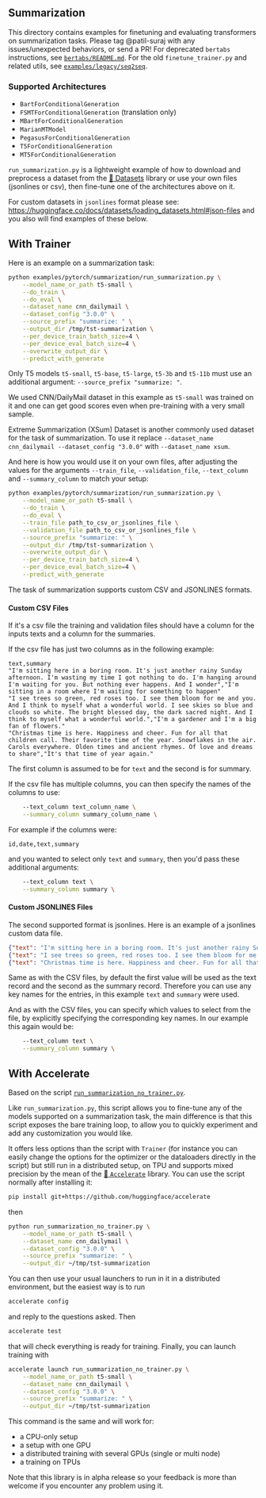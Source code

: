 <!---
Copyright 2020 The HuggingFace Team. All rights reserved.

Licensed under the Apache License, Version 2.0 (the "License");
you may not use this file except in compliance with the License.
You may obtain a copy of the License at

    http://www.apache.org/licenses/LICENSE-2.0

Unless required by applicable law or agreed to in writing, software
distributed under the License is distributed on an "AS IS" BASIS,
WITHOUT WARRANTIES OR CONDITIONS OF ANY KIND, either express or implied.
See the License for the specific language governing permissions and
limitations under the License.
-->

## Summarization

This directory contains examples for finetuning and evaluating transformers on summarization  tasks.
Please tag @patil-suraj with any issues/unexpected behaviors, or send a PR!
For deprecated `bertabs` instructions, see [`bertabs/README.md`](https://github.com/huggingface/transformers/blob/main/examples/research_projects/bertabs/README.md).
For the old `finetune_trainer.py` and related utils, see [`examples/legacy/seq2seq`](https://github.com/huggingface/transformers/blob/main/examples/legacy/seq2seq).

### Supported Architectures

- `BartForConditionalGeneration`
- `FSMTForConditionalGeneration` (translation only)
- `MBartForConditionalGeneration`
- `MarianMTModel`
- `PegasusForConditionalGeneration`
- `T5ForConditionalGeneration`
- `MT5ForConditionalGeneration`

`run_summarization.py` is a lightweight example of how to download and preprocess a dataset from the [🤗 Datasets](https://github.com/huggingface/datasets) library or use your own files (jsonlines or csv), then fine-tune one of the architectures above on it.

For custom datasets in `jsonlines` format please see: https://huggingface.co/docs/datasets/loading_datasets.html#json-files
and you also will find examples of these below.

## With Trainer

Here is an example on a summarization task:
```bash
python examples/pytorch/summarization/run_summarization.py \
    --model_name_or_path t5-small \
    --do_train \
    --do_eval \
    --dataset_name cnn_dailymail \
    --dataset_config "3.0.0" \
    --source_prefix "summarize: " \
    --output_dir /tmp/tst-summarization \
    --per_device_train_batch_size=4 \
    --per_device_eval_batch_size=4 \
    --overwrite_output_dir \
    --predict_with_generate
```

Only T5 models `t5-small`, `t5-base`, `t5-large`, `t5-3b` and `t5-11b` must use an additional argument: `--source_prefix "summarize: "`.

We used CNN/DailyMail dataset in this example as `t5-small` was trained on it and one can get good scores even when pre-training with a very small sample.

Extreme Summarization (XSum) Dataset is another commonly used dataset for the task of summarization. To use it replace `--dataset_name cnn_dailymail --dataset_config "3.0.0"` with  `--dataset_name xsum`.

And here is how you would use it on your own files, after adjusting the values for the arguments
`--train_file`, `--validation_file`, `--text_column` and `--summary_column` to match your setup:

```bash
python examples/pytorch/summarization/run_summarization.py \
    --model_name_or_path t5-small \
    --do_train \
    --do_eval \
    --train_file path_to_csv_or_jsonlines_file \
    --validation_file path_to_csv_or_jsonlines_file \
    --source_prefix "summarize: " \
    --output_dir /tmp/tst-summarization \
    --overwrite_output_dir \
    --per_device_train_batch_size=4 \
    --per_device_eval_batch_size=4 \
    --predict_with_generate
```

The task of summarization supports custom CSV and JSONLINES formats.

#### Custom CSV Files

If it's a csv file the training and validation files should have a column for the inputs texts and a column for the summaries.

If the csv file has just two columns as in the following example:

```csv
text,summary
"I'm sitting here in a boring room. It's just another rainy Sunday afternoon. I'm wasting my time I got nothing to do. I'm hanging around I'm waiting for you. But nothing ever happens. And I wonder","I'm sitting in a room where I'm waiting for something to happen"
"I see trees so green, red roses too. I see them bloom for me and you. And I think to myself what a wonderful world. I see skies so blue and clouds so white. The bright blessed day, the dark sacred night. And I think to myself what a wonderful world.","I'm a gardener and I'm a big fan of flowers."
"Christmas time is here. Happiness and cheer. Fun for all that children call. Their favorite time of the year. Snowflakes in the air. Carols everywhere. Olden times and ancient rhymes. Of love and dreams to share","It's that time of year again."
```

The first column is assumed to be for `text` and the second is for summary.

If the csv file has multiple columns, you can then specify the names of the columns to use:

```bash
    --text_column text_column_name \
    --summary_column summary_column_name \
```

For example if the columns were:

```csv
id,date,text,summary
```

and you wanted to select only `text` and `summary`, then you'd pass these additional arguments:

```bash
    --text_column text \
    --summary_column summary \
```

#### Custom JSONLINES Files

The second supported format is jsonlines. Here is an example of a jsonlines custom data file.


```json
{"text": "I'm sitting here in a boring room. It's just another rainy Sunday afternoon. I'm wasting my time I got nothing to do. I'm hanging around I'm waiting for you. But nothing ever happens. And I wonder", "summary": "I'm sitting in a room where I'm waiting for something to happen"}
{"text": "I see trees so green, red roses too. I see them bloom for me and you. And I think to myself what a wonderful world. I see skies so blue and clouds so white. The bright blessed day, the dark sacred night. And I think to myself what a wonderful world.", "summary": "I'm a gardener and I'm a big fan of flowers."}
{"text": "Christmas time is here. Happiness and cheer. Fun for all that children call. Their favorite time of the year. Snowflakes in the air. Carols everywhere. Olden times and ancient rhymes. Of love and dreams to share", "summary": "It's that time of year again."}
```

Same as with the CSV files, by default the first value will be used as the text record and the second as the summary record. Therefore you can use any key names for the entries, in this example `text` and `summary` were used.

And as with the CSV files, you can specify which values to select from the file, by explicitly specifying the corresponding key names. In our example this again would be:

```bash
    --text_column text \
    --summary_column summary \
```

## With Accelerate

Based on the script [`run_summarization_no_trainer.py`](https://github.com/huggingface/transformers/blob/main/examples/pytorch/summarization/run_summarization_no_trainer.py).

Like `run_summarization.py`, this script allows you to fine-tune any of the models supported on a
summarization task, the main difference is that this
script exposes the bare training loop, to allow you to quickly experiment and add any customization you would like.

It offers less options than the script with `Trainer` (for instance you can easily change the options for the optimizer
or the dataloaders directly in the script) but still run in a distributed setup, on TPU and supports mixed precision by
the mean of the [🤗 `Accelerate`](https://github.com/huggingface/accelerate) library. You can use the script normally
after installing it:

```bash
pip install git+https://github.com/huggingface/accelerate
```

then

```bash
python run_summarization_no_trainer.py \
    --model_name_or_path t5-small \
    --dataset_name cnn_dailymail \
    --dataset_config "3.0.0" \
    --source_prefix "summarize: " \
    --output_dir ~/tmp/tst-summarization
```

You can then use your usual launchers to run in it in a distributed environment, but the easiest way is to run

```bash
accelerate config
```

and reply to the questions asked. Then

```bash
accelerate test
```

that will check everything is ready for training. Finally, you can launch training with

```bash
accelerate launch run_summarization_no_trainer.py \
    --model_name_or_path t5-small \
    --dataset_name cnn_dailymail \
    --dataset_config "3.0.0" \
    --source_prefix "summarize: " \
    --output_dir ~/tmp/tst-summarization
```

This command is the same and will work for:

- a CPU-only setup
- a setup with one GPU
- a distributed training with several GPUs (single or multi node)
- a training on TPUs

Note that this library is in alpha release so your feedback is more than welcome if you encounter any problem using it.
